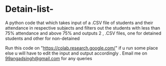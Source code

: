 # Detain-list-
A python code that which takes input of a .CSV file of
students and their attendance in respective subjects and filters out the students with less than 75% attendance and above 75% 
and outputs 2 ,  .CSV files, one for detained students and other for non-detained

Run this code on "https://colab.research.google.com/" if u run some place else u will have to edit the input and output accordingly .
Email me on 99angadsingh@gmail.com for any queries
